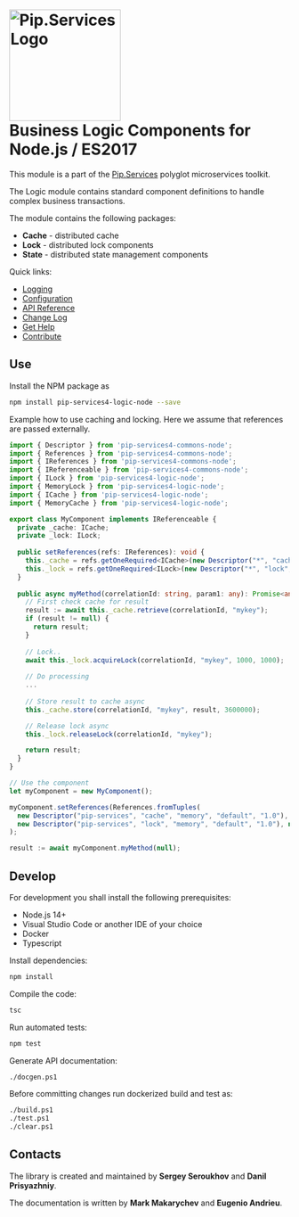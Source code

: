 # <img src="https://uploads-ssl.webflow.com/5ea5d3315186cf5ec60c3ee4/5edf1c94ce4c859f2b188094_logo.svg" alt="Pip.Services Logo" width="200"> <br/> Business Logic Components for Node.js / ES2017

This module is a part of the [Pip.Services](http://pipservices.org) polyglot microservices toolkit.

The Logic module contains standard component definitions to handle complex business transactions.

The module contains the following packages:
- **Cache** - distributed cache
- **Lock** -  distributed lock components
- **State** -  distributed state management components

<a name="links"></a> Quick links:

* [Logging](http://docs.pipservices.org/getting_started/recipes/logging/)
* [Configuration](http://docs.pipservices.org/concepts/configuration/component_configuration/) 
* [API Reference](https://pip-services4-node.github.io/pip-services4-logic-node/globals.html)
* [Change Log](CHANGELOG.md)
* [Get Help](http://docs.pipservices.org/get_help/)
* [Contribute](http://docs.pipservices.org/contribute/)

## Use

Install the NPM package as
```bash
npm install pip-services4-logic-node --save
```

Example how to use caching and locking.
Here we assume that references are passed externally.

```typescript
import { Descriptor } from 'pip-services4-commons-node'; 
import { References } from 'pip-services4-commons-node'; 
import { IReferences } from 'pip-services4-commons-node'; 
import { IReferenceable } from 'pip-services4-commons-node'; 
import { ILock } from 'pip-services4-logic-node'; 
import { MemoryLock } from 'pip-services4-logic-node'; 
import { ICache } from 'pip-services4-logic-node'; 
import { MemoryCache } from 'pip-services4-logic-node'; 

export class MyComponent implements IReferenceable {
  private _cache: ICache;
  private _lock: ILock;
  
  public setReferences(refs: IReferences): void {
    this._cache = refs.getOneRequired<ICache>(new Descriptor("*", "cache", "*", "*", "1.0"));
    this._lock = refs.getOneRequired<ILock>(new Descriptor("*", "lock", "*", "*", "1.0"));
  }
  
  public async myMethod(correlationId: string, param1: any): Promise<any> {
    // First check cache for result
    result := await this._cache.retrieve(correlationId, "mykey");
    if (result != null) {
      return result;
    }
      
    // Lock..
    await this._lock.acquireLock(correlationId, "mykey", 1000, 1000);
    
    // Do processing
    ...
    
    // Store result to cache async
    this._cache.store(correlationId, "mykey", result, 3600000);

    // Release lock async
    this._lock.releaseLock(correlationId, "mykey");

    return result;
  }
}

// Use the component
let myComponent = new MyComponent();

myComponent.setReferences(References.fromTuples(
  new Descriptor("pip-services", "cache", "memory", "default", "1.0"), new MemoryCache(),
  new Descriptor("pip-services", "lock", "memory", "default", "1.0"), new MemoryLock(),
);

result := await myComponent.myMethod(null);
```

## Develop

For development you shall install the following prerequisites:
* Node.js 14+
* Visual Studio Code or another IDE of your choice
* Docker
* Typescript

Install dependencies:
```bash
npm install
```

Compile the code:
```bash
tsc
```

Run automated tests:
```bash
npm test
```

Generate API documentation:
```bash
./docgen.ps1
```

Before committing changes run dockerized build and test as:
```bash
./build.ps1
./test.ps1
./clear.ps1
```

## Contacts

The library is created and maintained by **Sergey Seroukhov** and **Danil Prisyazhniy**.

The documentation is written by **Mark Makarychev** and **Eugenio Andrieu**.
